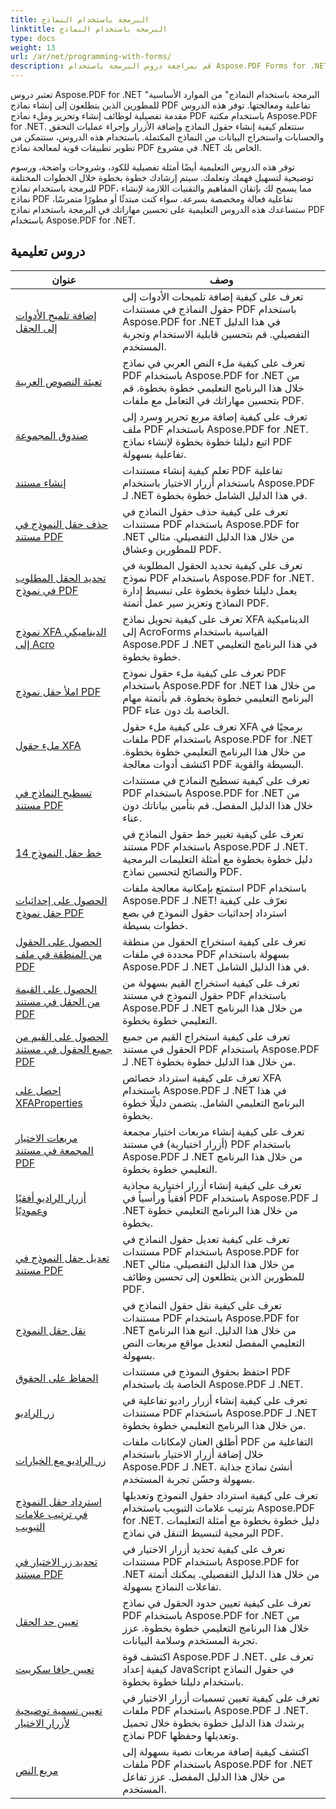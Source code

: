 ```yaml
---
title: البرمجة باستخدام النماذج
linktitle: البرمجة باستخدام النماذج
type: docs
weight: 13
url: /ar/net/programming-with-forms/
description: قم بمراجعة دروس البرمجة باستخدام Aspose.PDF Forms for .NET لإنشاء نماذج تفاعلية وإدارتها في ملفات PDF الخاصة بك.
---
```

تعتبر دروس Aspose.PDF for .NET "البرمجة باستخدام النماذج" من الموارد الأساسية للمطورين الذين يتطلعون إلى إنشاء نماذج PDF تفاعلية ومعالجتها. توفر هذه الدروس مقدمة تفصيلية لوظائف إنشاء وتحرير وملء نماذج PDF باستخدام مكتبة Aspose.PDF for .NET. ستتعلم كيفية إنشاء حقول النماذج وإضافة الأزرار وإجراء عمليات التحقق والحسابات واستخراج البيانات من النماذج المكتملة. باستخدام هذه الدروس، ستتمكن من تطوير تطبيقات قوية لمعالجة نماذج PDF في مشروع .NET الخاص بك.

توفر هذه الدروس التعليمية أيضًا أمثلة تفصيلية للكود، وشروحات واضحة، ورسوم توضيحية لتسهيل فهمك وتعلمك. سيتم إرشادك خطوة بخطوة خلال الخطوات المختلفة للبرمجة باستخدام نماذج PDF، مما يسمح لك بإتقان المفاهيم والتقنيات اللازمة لإنشاء نماذج PDF تفاعلية فعالة ومخصصة بسرعة. سواء كنت مبتدئًا أو مطورًا متمرسًا، ستساعدك هذه الدروس التعليمية على تحسين مهاراتك في البرمجة باستخدام نماذج PDF باستخدام Aspose.PDF for .NET.

## دروس تعليمية
| عنوان | وصف |
| --- | --- | 
| [إضافة تلميح الأدوات إلى الحقل](./add-tooltip-to-field/) | تعرف على كيفية إضافة تلميحات الأدوات إلى حقول النماذج في مستندات PDF باستخدام Aspose.PDF for .NET في هذا الدليل التفصيلي. قم بتحسين قابلية الاستخدام وتجربة المستخدم. |  
| [تعبئة النصوص العربية](./arabic-text-filling/) | تعرف على كيفية ملء النص العربي في نماذج PDF باستخدام Aspose.PDF for .NET من خلال هذا البرنامج التعليمي خطوة بخطوة. قم بتحسين مهاراتك في التعامل مع ملفات PDF. |  
| [صندوق المجموعة](./combo-box/) | تعرف على كيفية إضافة مربع تحرير وسرد إلى ملف PDF باستخدام Aspose.PDF for .NET. اتبع دليلنا خطوة بخطوة لإنشاء نماذج PDF تفاعلية بسهولة. |  
| [إنشاء مستند](./create-doc/) | تعلم كيفية إنشاء مستندات PDF تفاعلية باستخدام أزرار الاختيار باستخدام Aspose.PDF لـ .NET في هذا الدليل الشامل خطوة بخطوة. |  
| [حذف حقل النموذج في مستند PDF](./delete-form-field/) | تعرف على كيفية حذف حقول النماذج في مستندات PDF باستخدام Aspose.PDF for .NET من خلال هذا الدليل التفصيلي. مثالي للمطورين وعشاق PDF. |  
| [تحديد الحقل المطلوب في نموذج PDF](./determine-required-field/) | تعرف على كيفية تحديد الحقول المطلوبة في نموذج PDF باستخدام Aspose.PDF for .NET. يعمل دليلنا خطوة بخطوة على تبسيط إدارة النماذج وتعزيز سير عمل أتمتة PDF. |  
| [نموذج XFA الديناميكي إلى Acro](./dynamic-xfa-to-acro-form/) | تعرف على كيفية تحويل نماذج XFA الديناميكية إلى AcroForms القياسية باستخدام Aspose.PDF لـ .NET في هذا البرنامج التعليمي خطوة بخطوة. |  
| [املأ حقل نموذج PDF](./fill-form-field/) | تعرف على كيفية ملء حقول نموذج PDF باستخدام Aspose.PDF for .NET من خلال هذا البرنامج التعليمي خطوة بخطوة. قم بأتمتة مهام PDF الخاصة بك دون عناء. |  
| [ملء حقول XFA](./fill-xfafields/) | تعرف على كيفية ملء حقول XFA برمجيًا في ملفات PDF باستخدام Aspose.PDF for .NET من خلال هذا البرنامج التعليمي خطوة بخطوة. اكتشف أدوات معالجة PDF البسيطة والقوية. |  
| [تسطيح النماذج في مستند PDF](./flatten-forms/) | تعرف على كيفية تسطيح النماذج في مستندات PDF باستخدام Aspose.PDF for .NET من خلال هذا الدليل المفصل. قم بتأمين بياناتك دون عناء. |  
| [خط حقل النموذج 14](./form-field-font-14/) | تعرف على كيفية تغيير خط حقول النماذج في مستند PDF باستخدام Aspose.PDF لـ .NET. دليل خطوة بخطوة مع أمثلة التعليمات البرمجية والنصائح لتحسين نماذج PDF. |  
| [الحصول على إحداثيات حقل نموذج PDF](./get-coordinates/) | استمتع بإمكانية معالجة ملفات PDF باستخدام Aspose.PDF لـ .NET! تعرّف على كيفية استرداد إحداثيات حقول النموذج في بضع خطوات بسيطة. |  
| [الحصول على الحقول من المنطقة في ملف PDF](./get-fields-from-region/) | تعرف على كيفية استخراج الحقول من منطقة محددة في ملفات PDF بسهولة باستخدام Aspose.PDF لـ .NET في هذا الدليل الشامل. |  
| [الحصول على القيمة من الحقل في مستند PDF](./get-value-from-field/) | تعرف على كيفية استخراج القيم بسهولة من حقول النموذج في مستند PDF باستخدام Aspose.PDF لـ .NET من خلال هذا البرنامج التعليمي خطوة بخطوة. |  
| [الحصول على القيم من جميع الحقول في مستند PDF](./get-values-from-all-fields/) | تعرف على كيفية استخراج القيم من جميع الحقول في مستند PDF باستخدام Aspose.PDF لـ .NET من خلال هذا الدليل خطوة بخطوة. |  
| [احصل على XFAProperties](./get-xfaproperties/) | تعرف على كيفية استرداد خصائص XFA باستخدام Aspose.PDF لـ .NET في هذا البرنامج التعليمي الشامل. يتضمن دليلًا خطوة بخطوة. |  
| [مربعات الاختيار المجمعة في مستند PDF](./grouped-check-boxes/) | تعرف على كيفية إنشاء مربعات اختيار مجمعة (أزرار اختيارية) في مستند PDF باستخدام Aspose.PDF لـ .NET من خلال هذا البرنامج التعليمي خطوة بخطوة. |  
| [أزرار الراديو أفقيًا وعموديًا](./horizontally-and-vertically-radio-buttons/) | تعرف على كيفية إنشاء أزرار اختيارية محاذية أفقياً ورأسياً في PDF باستخدام Aspose.PDF لـ .NET من خلال هذا البرنامج التعليمي خطوة بخطوة. |  
| [تعديل حقل النموذج في مستند PDF](./modify-form-field/) | تعرف على كيفية تعديل حقول النماذج في مستندات PDF باستخدام Aspose.PDF for .NET من خلال هذا الدليل التفصيلي. مثالي للمطورين الذين يتطلعون إلى تحسين وظائف PDF. |  
| [نقل حقل النموذج](./move-form-field/) | تعرف على كيفية نقل حقول النماذج في مستندات PDF باستخدام Aspose.PDF for .NET من خلال هذا الدليل. اتبع هذا البرنامج التعليمي المفصل لتعديل مواقع مربعات النص بسهولة. |  
| [الحفاظ على الحقوق](./preserve-rights/) | احتفظ بحقوق النموذج في مستندات PDF الخاصة بك باستخدام Aspose.PDF لـ .NET. |  
| [زر الراديو](./radio-button/) | تعرف على كيفية إنشاء أزرار راديو تفاعلية في مستندات PDF باستخدام Aspose.PDF لـ .NET من خلال هذا البرنامج التعليمي خطوة بخطوة. |  
| [زر الراديو مع الخيارات](./radio-button-with-options/) | أطلق العنان لإمكانات ملفات PDF التفاعلية من خلال إضافة أزرار الاختيار باستخدام Aspose.PDF لـ .NET. أنشئ نماذج جذابة بسهولة وحسّن تجربة المستخدم. |  
| [استرداد حقل النموذج في ترتيب علامات التبويب](./retrieve-form-field-in-tab-order/) | تعرف على كيفية استرداد حقول النموذج وتعديلها بترتيب علامات التبويب باستخدام Aspose.PDF for .NET. دليل خطوة بخطوة مع أمثلة التعليمات البرمجية لتبسيط التنقل في نماذج PDF. |  
| [تحديد زر الاختيار في مستند PDF](./select-radio-button/) | تعرف على كيفية تحديد أزرار الاختيار في مستندات PDF باستخدام Aspose.PDF for .NET من خلال هذا الدليل التفصيلي. يمكنك أتمتة تفاعلات النماذج بسهولة. |  
| [تعيين حد الحقل](./set-field-limit/) | تعرف على كيفية تعيين حدود الحقول في نماذج PDF باستخدام Aspose.PDF for .NET من خلال هذا البرنامج التعليمي خطوة بخطوة. عزز تجربة المستخدم وسلامة البيانات. |  
| [تعيين جافا سكريبت](./set-java-script/) | اكتشف قوة Aspose.PDF لـ .NET. تعرف على كيفية إعداد JavaScript في حقول النماذج باستخدام دليلنا خطوة بخطوة. |  
| [تعيين تسمية توضيحية لأزرار الاختيار](./set-radio-button-caption/) | تعرف على كيفية تعيين تسميات أزرار الاختيار في ملفات PDF باستخدام Aspose.PDF لـ .NET. يرشدك هذا الدليل خطوة بخطوة خلال تحميل نماذج PDF وتعديلها وحفظها. |  
| [مربع النص](./text-box/) | اكتشف كيفية إضافة مربعات نصية بسهولة إلى ملفات PDF باستخدام Aspose.PDF for .NET من خلال هذا الدليل المفصل. عزز تفاعل المستخدم. |  